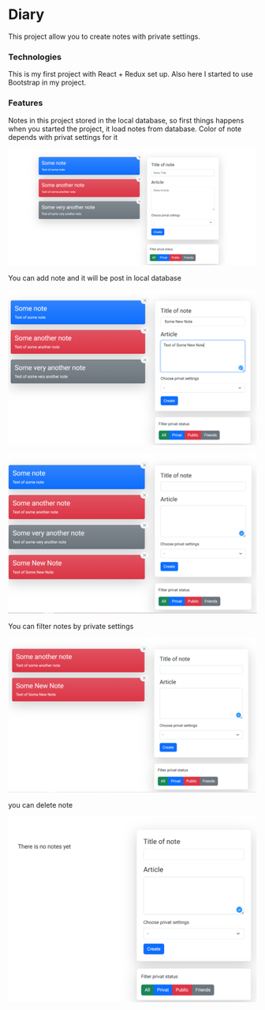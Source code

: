 # Diary

This project allow you to create notes with private settings.

### Technologies 

This is my first project with React + Redux set up. Also here I started to use Bootstrap in my project.

### Features 

Notes in this project stored in the local database, so first things happens when you started the project, it load notes from database. Color of note depends with privat settings for it

![Notes](https://github.com/Egor-Gaidiuchenko/diary/blob/main/forReadme/screenshotMain.png)

You can add note and it will be post in local database

![Adding note](https://github.com/Egor-Gaidiuchenko/diary/blob/main/forReadme/screenshotAdding.png)

![Added note](https://github.com/Egor-Gaidiuchenko/diary/blob/main/forReadme/screenshotAdded.png)

You can filter notes by private settings

![Filtred notes](https://github.com/Egor-Gaidiuchenko/diary/blob/main/forReadme/screenshotFiltred.png)

you can delete note 

![Deleted notes](https://github.com/Egor-Gaidiuchenko/diary/blob/main/forReadme/screenshotDeleted.png)
